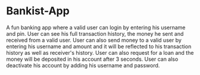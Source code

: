 # Bankist-App
A fun banking app where a valid user can login by entering his username and pin.
User can see his full transaction history, the money he sent and received from a valid user.
User can also send money to a valid user by entering his username and amount and it will be reflected to his transaction history as well as receiver's history.
User can also request for a loan and the money will be deposited in his account after 3 seconds.
User can also deactivate his account by adding his username and password.
